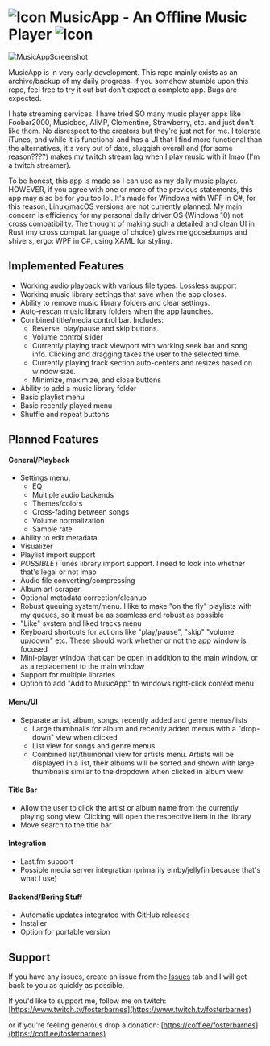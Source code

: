 # ![Icon](https://i.postimg.cc/d3c9vxzF/Music-App-Icon24x24.png) MusicApp - An Offline Music Player ![Icon](https://i.postimg.cc/d3c9vxzF/Music-App-Icon24x24.png)

![MusicAppScreenshot](https://i.postimg.cc/y8ZyGBJd/Music-App-8-13-25.png)

MusicApp is in very early development. This repo mainly exists as an archive/backup of my daily progress. If you somehow stumble upon this repo, feel free to try it out but don't expect a complete app. Bugs are expected.

I hate streaming services. I have tried SO many music player apps like Foobar2000,
Musicbee, AIMP, Clementine, Strawberry, etc. and just don't like them. No disrespect to the creators but they're just not for me. I tolerate iTunes, and while it is functional and has a UI that I find more functional than the alternatives, it's very out of date, sluggish overall and (for some reason????) makes my twitch stream lag when I play music with it lmao (I'm a twitch streamer).

To be honest, this app is made so I can use as my daily music player. HOWEVER, if you agree with one or more of the previous statements, this app may also be for you too lol. It's made for Windows with WPF in C#, for this reason, Linux/macOS versions are not currently planned. My main concern is efficiency for my personal daily driver OS (Windows 10) not cross compatibility. The thought of making such a detailed and clean UI in Rust (my cross compat. language of choice) gives me goosebumps and shivers, ergo: WPF in C#, using XAML for styling.

## Implemented Features

* Working audio playback with various file types. Lossless support
* Working music library settings that save when the app closes.
* Ability to remove music library folders and clear settings.
* Auto-rescan music library folders when the app launches.
* Combined title/media control bar. Includes:
  * Reverse, play/pause and skip buttons.
  * Volume control slider
  * Currently playing track viewport with working seek bar and song info. Clicking and dragging takes the user to the selected time.
  * Currently playing track section auto-centers and resizes based on window size.
  * Minimize, maximize, and close buttons
* Ability to add a music library folder
* Basic playlist menu
* Basic recently played menu
* Shuffle and repeat buttons

## Planned Features

#### General/Playback

* Settings menu:
  * EQ
  * Multiple audio backends
  * Themes/colors
  * Cross-fading between songs
  * Volume normalization
  * Sample rate
* Ability to edit metadata
* Visualizer
* Playlist import support
* _POSSIBLE_ iTunes library import support. I need to look into whether that's legal or not lmao
* Audio file converting/compressing
* Album art scraper
* Optional metadata correction/cleanup
* Robust queuing system/menu. I like to make "on the fly" playlists with my queues, so it must be as seamless and robust as possible
* "Like" system and liked tracks menu
* Keyboard shortcuts for actions like "play/pause", "skip" "volume up/down" etc. These should work whether or not the app window is focused
* Mini-player window that can be open in addition to the main window, or as a replacement to the main window
* Support for multiple libraries
* Option to add "Add to MusicApp" to windows right-click context menu

#### Menu/UI

* Separate artist, album, songs, recently added and genre menus/lists
  * Large thumbnails for album and recently added menus with a "drop-down" view when clicked
  * List view for songs and genre menus
  * Combined list/thumbnail view for artists menu. Artists will be displayed in a list, their albums will be sorted and shown with large thumbnails similar to the dropdown when clicked in album view

#### Title Bar

* Allow the user to click the artist or album name from the currently playing song view. Clicking will open the respective item in the library
* Move search to the title bar

#### Integration

* Last.fm support
* Possible media server integration (primarily emby/jellyfin because that's what I use)

#### Backend/Boring Stuff

* Automatic updates integrated with GitHub releases
* Installer
* Option for portable version

## Support

If you have any issues, create an issue from the [Issues](https://github.com/fosterbarnes/rustitles/issues) tab and I will get back to you as quickly as possible.

If you'd like to support me, follow me on twitch:
[https://www.twitch.tv/fosterbarnes](https://www.twitch.tv/fosterbarnes)

or if you're feeling generous drop a donation:
[https://coff.ee/fosterbarnes](https://coff.ee/fosterbarnes)
